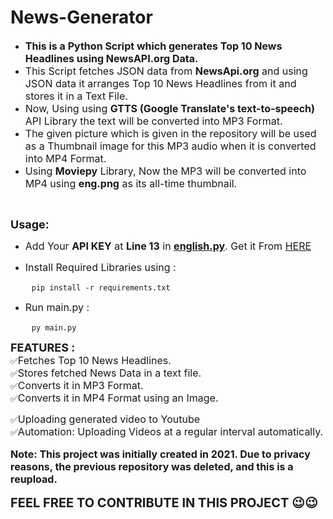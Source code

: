 <h1>News-Generator</h1>

   <ul>
        <li><span style="font-size:16px"><strong>This is a Python Script which generates Top 10 News Headlines using NewsAPI.org Data.</strong></span></li>
        <li><span style="font-size:16px">This Script fetches JSON data from <strong>NewsApi.org</strong> and using JSON data it arranges Top 10 News Headlines from it and stores it in a Text File.</span></li>
        <li><span style="font-size:16px">Now, Using using <strong>GTTS (Google Translate's text-to-speech)</strong> API Library the text will be converted into MP3 Format.</span></li>
        <li><span style="font-size:16px">The given picture which is given in the repository will be used as a Thumbnail image for this MP3 audio when it is converted into MP4 Format.</span></li>
        <li><span style="font-size:16px">Using <strong>Moviepy</strong> Library, Now the MP3 will be converted into MP4 using <strong>eng.png</strong> as its all-time thumbnail.</span></li>
    </ul>

   <p>&nbsp;</p>

   <p><strong><span style="font-size:18px">Usage:</span></strong></p>

   <ul>
        <li><span style="font-size:16px">Add Your <strong>API KEY</strong> at <strong>Line 13</strong> in <a href="https://github.com/rishabhraj1572/News-Generation-automation/blob/main/english.py"><strong>english.py</strong></a>. Get it From <a href="https://newsapi.org">HERE</a></span></li>
    </ul>

   <ul>
        <li><span style="font-size:16px">Install Required Libraries using :</span></li>
    </ul>

   <pre>
    <code class="language-python">pip install -r requirements.txt</code></pre>

   <ul>
        <li><span style="font-size:16px">Run main.py :</span></li>
    </ul>

   <pre>
    <code class="language-python">py main.py</code></pre>

   <p><span style="font-size:18px"><strong>FEATURES :</strong></span><br />
    ✅<span style="font-size:16px">Fetches Top 10 News Headlines.</span><br />
    ✅<span style="font-size:16px">Stores fetched News Data in a text file.</span><br />
    ✅<span style="font-size:16px">Converts it in MP3 Format.</span><br />
    ✅<span style="font-size:16px">Converts it in MP4 Format using an Image.</p>
    ✅<span style="font-size:16px">Uploading generated video to Youtube</span><br />
    ✅<span style="font-size:16px">Automation: Uploading Videos at a regular interval automatically.</p>

   <p><strong><span style="font-size:16px">Note: This project was initially created in 2021. Due to privacy reasons, the previous repository was deleted, and this is a reupload.</span></strong></p>

   <strong><span style="font-size:20px">FEEL FREE TO CONTRIBUTE IN THIS PROJECT 😉😉</span></strong>

